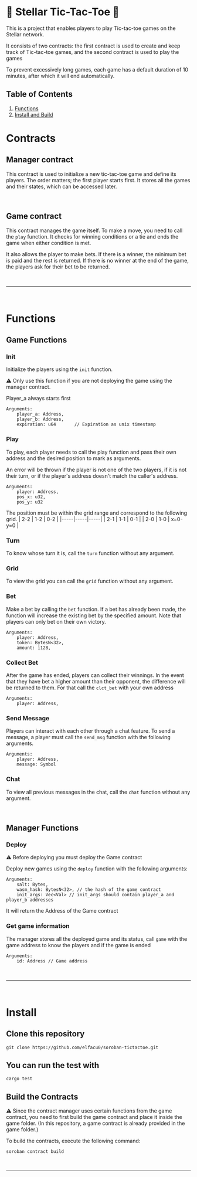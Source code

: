 # 🚀 Stellar Tic-Tac-Toe 🚀
This is a project that enables players to play Tic-tac-toe games on the Stellar network.

It consists of two contracts: the first contract is used to create and keep track of Tic-tac-toe games, and the second contract is used to play the games

To prevent excessively long games, each game has a default duration of 10 minutes, after which it will end automatically.

## Table of Contents
<ol>
<li><a href="#functions">Functions</a></li>
<li><a href="#install">Install and Build</a></li>
</ol>


# Contracts

## Manager contract
This contract is used to initialize a new tic-tac-toe game and define its players. The order matters; the first player starts first.
It stores all the games and their states, which can be accessed later.

<br />

## Game contract
This contract manages the game itself. To make a move, you need to call the `play` function.
It checks for winning conditions or a tie and ends the game when either condition is met.

It also allows the player to make bets. If there is a winner, the minimum bet is paid and the rest is returned.
If there is no winner at the end of the game, the players ask for their bet to be returned.

<br />

---

<br />

# Functions

## Game Functions
### Init
Initialize the players using the `init` function.

⚠️ Only use this function if you are not deploying the game using the manager contract.

Player_a always starts first
```
Arguments:
    player_a: Address,
    player_b: Address,
    expiration: u64       // Expiration as unix timestamp
```

### Play
To play, each player needs to call the play function and pass their own address and the desired position to mark as arguments.

An error will be thrown if the player is not one of the two players, if it is not their turn, or if the player's address doesn't match the caller's address.

```
Arguments:
    player: Address, 
    pos_x: u32,
    pos_y: u32
```

The position must be within the grid range and correspond to the following grid.
| 2-2 | 1-2 | 0-2 |
|-----|-----|-----|
| 2-1 | 1-1 | 0-1 |
| 2-0 | 1-0 | x=0-y=0 |

### Turn
To know whose turn it is, call the `turn` function without any argument.


### Grid
To view the grid you can call the `grid` function without any argument.

### Bet
Make a bet by calling the `bet` function. If a bet has already been made, the function will increase the existing bet by the specified amount. Note that players can only bet on their own victory.
```
Arguments:
    player: Address, 
    token: BytesN<32>,
    amount: i128,
```

### Collect Bet
After the game has ended, players can collect their winnings. In the event that they have bet a higher amount than their opponent, the difference will be returned to them.
For that call the `clct_bet` with your own address  
```
Arguments:
    player: Address, 
```

### Send Message
Players can interact with each other through a chat feature. To send a message, a player must call the `send_msg` function with the following arguments.
```
Arguments:
    player: Address, 
    message: Symbol
```

### Chat
To view all previous messages in the chat, call the `chat` function without any argument.

<br/>

## Manager Functions
### Deploy
⚠️ Before deploying you must deploy the Game contract


Deploy new games using the `deploy` function with the following arguments:
```
Arguments:
    salt: Bytes,
    wasm_hash: BytesN<32>, // the hash of the game contract 
    init_args: Vec<Val> // init_args should contain player_a and player_b addresses
```
It will return the Address of the Game contract

### Get game information
The manager stores all the deployed game and its status,
call `game` with the game address to know the players and if the game is ended
```
Arguments:
    id: Address // Game address
```

<br/>

---

<br />

# Install
## Clone this repository
```
git clone https://github.com/elfacu0/soroban-tictactoe.git
```

## You can run the test with
```
cargo test
```

## Build the Contracts
⚠️ Since the contract manager uses certain functions from the game contract, you need to first build the game contract and place it inside the game folder. (In this repository, a game contract is already provided in the game folder.)

To build the contracts, execute the following command:
```
soroban contract build
```

<br/>

---

<br />
